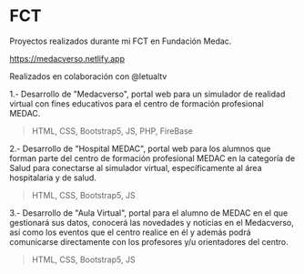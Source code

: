 # FCT
Proyectos realizados durante mi FCT en Fundación Medac.

https://medacverso.netlify.app

Realizados en colaboración con @letualtv


1.- Desarrollo de "Medacverso", portal web para un simulador de realidad virtual con fines educativos para el centro de formación profesional MEDAC.
  > HTML, CSS, Bootstrap5, JS, PHP, FireBase
  
2.- Desarrollo de "Hospital MEDAC", portal web para los alumnos que forman parte del centro de formación profesional MEDAC en la categoría de Salud para conectarse al simulador virtual, específicamente al área hospitalaria y de salud.
  > HTML, CSS, Bootstrap5, JS
  
3.- Desarrollo de "Aula Virtual", portal para el alumno de MEDAC en el que gestionará sus datos, conocerá las novedades y noticias en el Medacverso, así como los eventos que el centro realice en él y además podrá comunicarse directamente con los profesores y/u orientadores del centro.
  > HTML, CSS, Bootstrap5, JS

